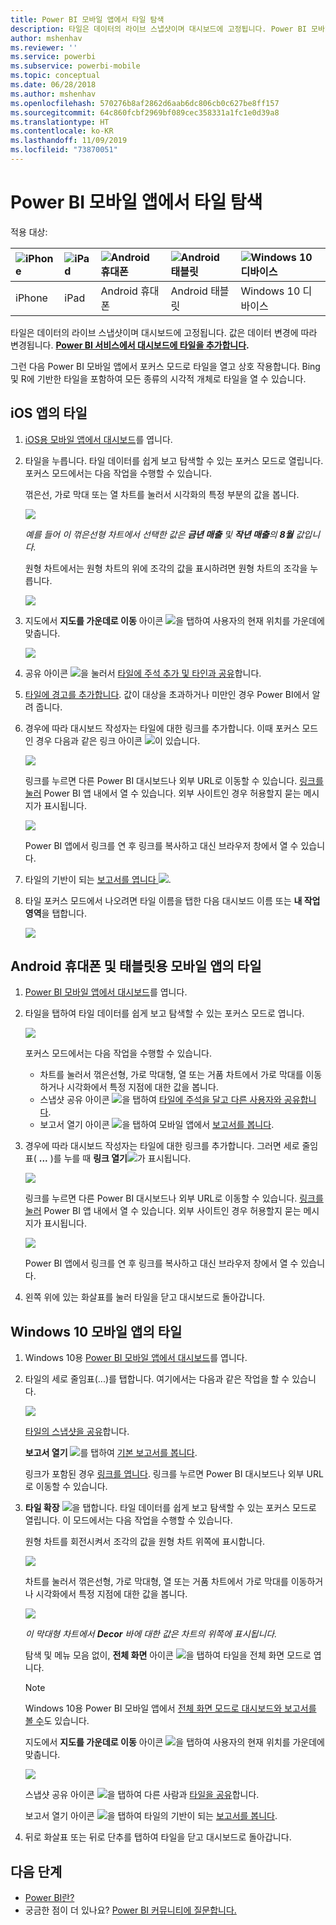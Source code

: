 ```yaml
---
title: Power BI 모바일 앱에서 타일 탐색
description: 타일은 데이터의 라이브 스냅샷이며 대시보드에 고정됩니다. Power BI 모바일 앱에 있는 타일과 상호 작용하는 방법에 대해 알아봅니다.
author: mshenhav
ms.reviewer: ''
ms.service: powerbi
ms.subservice: powerbi-mobile
ms.topic: conceptual
ms.date: 06/28/2018
ms.author: mshenhav
ms.openlocfilehash: 570276b8af2862d6aab6dc806cb0c627be8ff157
ms.sourcegitcommit: 64c860fcbf2969bf089cec358331a1fc1e0d39a8
ms.translationtype: HT
ms.contentlocale: ko-KR
ms.lasthandoff: 11/09/2019
ms.locfileid: "73870051"
---
```

# <a name="explore-tiles-in-the-power-bi-mobile-apps"></a>Power BI 모바일 앱에서 타일 탐색
적용 대상:

| ![iPhone](./media/mobile-tiles-in-the-mobile-apps/iphone-logo-50-px.png) | ![iPad](./media/mobile-tiles-in-the-mobile-apps/ipad-logo-50-px.png) | ![Android 휴대폰](./media/mobile-tiles-in-the-mobile-apps/android-phone-logo-50-px.png) | ![Android 태블릿](./media/mobile-tiles-in-the-mobile-apps/android-tablet-logo-50-px.png) | ![Windows 10 디바이스](./media/mobile-tiles-in-the-mobile-apps/win-10-logo-50-px.png) |
|:--- |:--- |:--- |:--- |:--- |
| iPhone |iPad |Android 휴대폰 |Android 태블릿 |Windows 10 디바이스 |

타일은 데이터의 라이브 스냅샷이며 대시보드에 고정됩니다. 값은 데이터 변경에 따라 변경됩니다. **[Power BI 서비스에서 대시보드에 타일을 추가합니다](../end-user-tiles.md).** 

그런 다음 Power BI 모바일 앱에서 포커스 모드로 타일을 열고 상호 작용합니다. Bing 및 R에 기반한 타일을 포함하여 모든 종류의 시각적 개체로 타일을 열 수 있습니다.

## <a name="tiles-in-the-ios-apps"></a>iOS 앱의 타일

1. [iOS용 모바일 앱에서 대시보드](mobile-apps-view-dashboard.md)를 엽니다.
2. 타일을 누릅니다. 타일 데이터를 쉽게 보고 탐색할 수 있는 포커스 모드로 열립니다. 포커스 모드에서는 다음 작업을 수행할 수 있습니다.
   
   꺾은선, 가로 막대 또는 열 차트를 눌러서 시각화의 특정 부분의 값을 봅니다.
   
    ![](media/mobile-tiles-in-the-mobile-apps/power-bi-iphone-line-tile-values.png)
   
   *예를 들어 이 꺾은선형 차트에서 선택한 값은 **금년 매출** 및 **작년 매출**의 **8월** 값입니다.*  
   
   원형 차트에서는 원형 차트의 위에 조각의 값을 표시하려면 원형 차트의 조각을 누릅니다.  
   
   ![](media/mobile-tiles-in-the-mobile-apps/power-bi-ipad-tile-pie.png)
3. 지도에서 **지도를 가운데로 이동** 아이콘 ![](media/mobile-tiles-in-the-mobile-apps/power-bi-center-map-icon.png)을 탭하여 사용자의 현재 위치를 가운데에 맞춥니다.
   
     ![](media/mobile-tiles-in-the-mobile-apps/power-bi-ipad-center-map.png)
4. 공유 아이콘 ![](./media/mobile-tiles-in-the-mobile-apps/power-bi-iphone-share-icon.png)을 눌러서 [타일에 주석 추가 및 타인과 공유](mobile-annotate-and-share-a-tile-from-the-mobile-apps.md)합니다.
5. [타일에 경고를 추가합니다](mobile-set-data-alerts-in-the-mobile-apps.md). 값이 대상을 초과하거나 미만인 경우 Power BI에서 알려 줍니다.
6. 경우에 따라 대시보드 작성자는 타일에 대한 링크를 추가합니다. 이때 포커스 모드인 경우 다음과 같은 링크 아이콘 ![](media/mobile-tiles-in-the-mobile-apps/power-bi-iphone-link-icon.png)이 있습니다.
   
    ![](media/mobile-tiles-in-the-mobile-apps/power-bi-iphone-tile-link.png)
   
    링크를 누르면 다른 Power BI 대시보드나 외부 URL로 이동할 수 있습니다. [링크를 눌러](../../service-dashboard-edit-tile.md#hyperlink) Power BI 앱 내에서 열 수 있습니다. 외부 사이트인 경우 허용할지 묻는 메시지가 표시됩니다.
   
    ![](media/mobile-tiles-in-the-mobile-apps/pbi_andr_openlinkmessage.png)
   
    Power BI 앱에서 링크를 연 후 링크를 복사하고 대신 브라우저 창에서 열 수 있습니다.
7. 타일의 기반이 되는 [보고서를 엽니다 ](mobile-reports-in-the-mobile-apps.md)![](././media/mobile-tiles-in-the-mobile-apps/power-bi-ipad-open-report-icon.png).
8. 타일 포커스 모드에서 나오려면 타일 이름을 탭한 다음 대시보드 이름 또는 **내 작업 영역**을 탭합니다.
   
    ![](media/mobile-tiles-in-the-mobile-apps/power-bi-ipad-tile-breadcrumb.png)

## <a name="tiles-in-the-mobile-app-for-android-phones-and-tablets"></a>Android 휴대폰 및 태블릿용 모바일 앱의 타일
1. [Power BI 모바일 앱에서 대시보드](mobile-apps-view-dashboard.md)를 엽니다.
2. 타일을 탭하여 타일 데이터를 쉽게 보고 탐색할 수 있는 포커스 모드로 엽니다.
   
   ![](media/mobile-tiles-in-the-mobile-apps/power-bi-android-tablet-tile.png)
   
    포커스 모드에서는 다음 작업을 수행할 수 있습니다.
   
   * 차트를 눌러서 꺾은선형, 가로 막대형, 열 또는 거품 차트에서 가로 막대를 이동하거나 시각화에서 특정 지점에 대한 값을 봅니다.  
   * 스냅샷 공유 아이콘 ![](./media/mobile-tiles-in-the-mobile-apps/pbi_andr_sharesnapicon.png)을 탭하여 [타일에 주석을 달고 다른 사용자와 공유합니다](mobile-annotate-and-share-a-tile-from-the-mobile-apps.md).
   * 보고서 열기 아이콘 ![](./media/mobile-tiles-in-the-mobile-apps/power-bi-android-tablet-open-report-icon.png)을 탭하여 모바일 앱에서 [보고서를 봅니다](mobile-reports-in-the-mobile-apps.md).
3. 경우에 따라 대시보드 작성자는 타일에 대한 링크를 추가합니다. 그러면 세로 줄임표( **...** )를 누를 때 **링크 열기**![](media/mobile-tiles-in-the-mobile-apps/power-bi-iphone-link-icon.png)가 표시됩니다.
   
    ![](media/mobile-tiles-in-the-mobile-apps/power-bi-android-tile-link.png)
   
    링크를 누르면 다른 Power BI 대시보드나 외부 URL로 이동할 수 있습니다. [링크를 눌러](../../service-dashboard-edit-tile.md#hyperlink) Power BI 앱 내에서 열 수 있습니다. 외부 사이트인 경우 허용할지 묻는 메시지가 표시됩니다.
   
    ![](media/mobile-tiles-in-the-mobile-apps/pbi_andr_openlinkmessage.png)
   
    Power BI 앱에서 링크를 연 후 링크를 복사하고 대신 브라우저 창에서 열 수 있습니다.
4. 왼쪽 위에 있는 화살표를 눌러 타일을 닫고 대시보드로 돌아갑니다.

## <a name="tiles-in-the-windows-10-mobile-app"></a>Windows 10 모바일 앱의 타일
1. Windows 10용 [Power BI 모바일 앱에서 대시보드](mobile-apps-view-dashboard.md)를 엽니다.
2. 타일의 세로 줄임표(...)를 탭합니다. 여기에서는 다음과 같은 작업을 할 수 있습니다. 
   
    ![](media/mobile-tiles-in-the-mobile-apps/pbi_win10tileellpslink.png)
   
    [타일의 스냅샷을 공유](mobile-windows-10-phone-app-get-started.md)합니다.
   
    **보고서 열기** ![](././media/mobile-tiles-in-the-mobile-apps/power-bi-ipad-open-report-icon.png)를 탭하여 [기본 보고서를 봅니다](mobile-reports-in-the-mobile-apps.md).
   
    링크가 포함된 경우 [링크를 엽니다](../../service-dashboard-edit-tile.md#hyperlink). 링크를 누르면 Power BI 대시보드나 외부 URL로 이동할 수 있습니다.
3. **타일 확장** ![](media/mobile-tiles-in-the-mobile-apps/power-bi-windows-10-focus-mode-icon.png)을 탭합니다. 타일 데이터를 쉽게 보고 탐색할 수 있는 포커스 모드로 열립니다. 이 모드에서는 다음 작업을 수행할 수 있습니다.
   
   원형 차트를 회전시켜서 조각의 값을 원형 차트 위쪽에 표시합니다.  
   
   ![](media/mobile-tiles-in-the-mobile-apps/power-bi-windows-10-pie-focus-mode.png)
   
   차트를 눌러서 꺾은선형, 가로 막대형, 열 또는 거품 차트에서 가로 막대를 이동하거나 시각화에서 특정 지점에 대한 값을 봅니다.  
   
   ![](media/mobile-tiles-in-the-mobile-apps/pbi_win10ph_bartile0316.png)
   
   *이 막대형 차트에서 **Decor** 바에 대한 값은 차트의 위쪽에 표시됩니다.*
   
   탐색 및 메뉴 모음 없이, **전체 화면** 아이콘 ![](media/mobile-tiles-in-the-mobile-apps/power-bi-full-screen-icon.png)을 탭하여 타일을 전체 화면 모드로 엽니다.
   
   > [!NOTE]
   > Windows 10용 Power BI 모바일 앱에서 [전체 화면 모드로 대시보드와 보고서를 볼 수](mobile-windows-10-app-presentation-mode.md)도 있습니다.
   > 
   > 
   
   지도에서 **지도를 가운데로 이동** 아이콘 ![](media/mobile-tiles-in-the-mobile-apps/power-bi-center-map-icon.png)을 탭하여 사용자의 현재 위치를 가운데에 맞춥니다.
   
   ![](media/mobile-tiles-in-the-mobile-apps/power-bi-windows-10-center-map.png)
   
   스냅샷 공유 아이콘 ![](./media/mobile-tiles-in-the-mobile-apps/pbi_win10ph_shareicon.png)을 탭하여 다른 사람과 [타일을 공유](mobile-windows-10-phone-app-get-started.md)합니다.   
   
   보고서 열기 아이콘 ![](././media/mobile-tiles-in-the-mobile-apps/power-bi-ipad-open-report-icon.png)을 탭하여 타일의 기반이 되는 [보고서를 봅니다](mobile-reports-in-the-mobile-apps.md). 
4. 뒤로 화살표 또는 뒤로 단추를 탭하여 타일을 닫고 대시보드로 돌아갑니다.

## <a name="next-steps"></a>다음 단계
* [Power BI란?](../../fundamentals/power-bi-overview.md)
* 궁금한 점이 더 있나요? [Power BI 커뮤니티에 질문합니다.](https://community.powerbi.com/)

